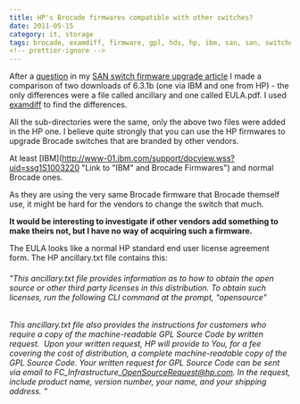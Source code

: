 ```yaml
---
title: HP's Brocade firmwares compatible with other switches?
date: 2011-05-15
category: it, storage
tags: brocade, examdiff, firmware, gpl, hds, hp, ibm, san, san, switches, storage
<!-- prettier-ignore -->
---
```


After a [question](https://www.guldmyr.com/brocade-san-switch-firmware-upgrades/#comment-524 "link to question") in my [SAN switch firmware upgrade article](https://www.guldmyr.com/brocade-san-switch-firmware-upgrades/ "upgrade brocade SAN switches") I made a comparison of two downloads of 6.3.1b (one via IBM and one from HP) - the only differences were a file called ancillary and one called EULA.pdf. I used [examdiff](http://www.prestosoft.com/edp_examdiff.asp "examdiff") to find the differences.

All the sub-directories were the same, only the above two files were added in the HP one. I believe quite strongly that you can use the HP firmwares to upgrade Brocade switches that are branded by other vendors.

At least [IBM](<http://www-01.ibm.com/support/docview.wss?uid=ssg1S1003220> "Link to "IBM" and Brocade Firmwares") and normal Brocade ones.

As they are using the very same Brocade firmware that Brocade themself use, it might be hard for the vendors to change the switch that much.

**It would be interesting to investigate if other vendors add something to make theirs not, but I have no way of acquiring such a firmware.**

The EULA looks like a normal HP standard end user license agreement form. The HP ancillary.txt file contains this:

###### "This ancillary.txt file provides information as to how to obtain the open source or other third party licenses in this distribution. To obtain such licenses, run the following CLI command at the prompt, "opensource"

###### This ancillary.txt file also provides the instructions for customers who require a copy of the machine-readable GPL Source Code by written request.  Upon your written request, HP will provide to You, for a fee covering the cost of distribution, a complete machine-readable copy of the GPL Source Code. Your written request for GPL Source Code can be sent via email to FC\_Infrastructure\_OpenSourceRequest@hp.com. In the request, include product name, version number, your name, and your shipping address. "
